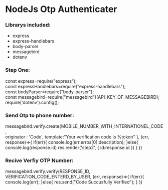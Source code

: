 # NodeJs Otp Authenticater

### Librarys included:
 * express
 * express-handlebars
 * body-parser
 * messagebird
 * dotenv
 
### Step One:
  const express=require("express"); <br/>
  const expressHandlebars=require("express-handlebars"); <br />
  const bodyParser=require("body-parser"); <br />
  const messagebird=require("messagebird")(API_KEY_OF_MESSAGEBIRD); <br />
  require('dotenv').config();
  
 
### Send Otp to phone number:

messagebird.verify.create{MOBILE_NUMBER_WITH_INTERNATIONEL_CODE, <br/>
         originator : 'Code',
        template:"Your verification code is %token"
    }, (err, response)=>{
        if(err){
            console.log(err.erros[0].description);
        }else{
            console.log(response.id)
            res.render('step2', {
                id:response.id
            })
        }
    })
    
    
### Recive Verfiy OTP Number:

messagebird.verify.verify(RESPONSE_ID, VERIFICATION_CODE_ENTERD_BY_USER, (err, response)=>{
        if(err){
            console.log(err);
        }else{
            res.send("Code Succusfully Verified");
        }
    })
